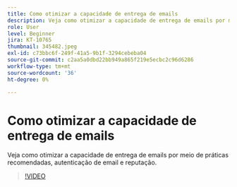 ```yaml
---
title: Como otimizar a capacidade de entrega de emails
description: Veja como otimizar a capacidade de entrega de emails por meio de práticas recomendadas, autenticação de email e reputação.
role: User
level: Beginner
jira: KT-10765
thumbnail: 345482.jpeg
exl-id: c73bbc6f-249f-41a5-9b1f-3294cebeba04
source-git-commit: c2aa5a0dbd22bb949a865f219e5ecbc2c96d6286
workflow-type: tm+mt
source-wordcount: '36'
ht-degree: 0%

---
```


# Como otimizar a capacidade de entrega de emails

Veja como otimizar a capacidade de entrega de emails por meio de práticas recomendadas, autenticação de email e reputação.

>[!VIDEO](https://video.tv.adobe.com/v/345482/?quality=12&learn=on)

